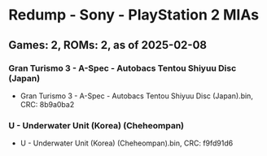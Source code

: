 # Redump - Sony - PlayStation 2 MIAs
## Games: 2, ROMs: 2, as of 2025-02-08

### Gran Turismo 3 - A-Spec - Autobacs Tentou Shiyuu Disc (Japan)
- Gran Turismo 3 - A-Spec - Autobacs Tentou Shiyuu Disc (Japan).bin, CRC: 8b9a0ba2

### U - Underwater Unit (Korea) (Cheheompan)
- U - Underwater Unit (Korea) (Cheheompan).bin, CRC: f9fd91d6
